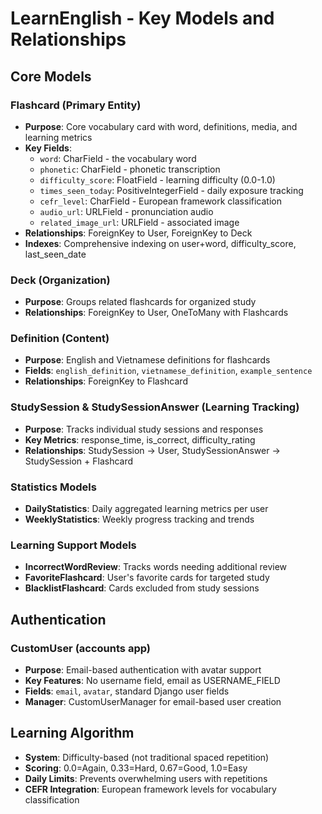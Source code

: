 # LearnEnglish - Key Models and Relationships

## Core Models

### Flashcard (Primary Entity)
- **Purpose**: Core vocabulary card with word, definitions, media, and learning metrics
- **Key Fields**:
  - `word`: CharField - the vocabulary word
  - `phonetic`: CharField - phonetic transcription  
  - `difficulty_score`: FloatField - learning difficulty (0.0-1.0)
  - `times_seen_today`: PositiveIntegerField - daily exposure tracking
  - `cefr_level`: CharField - European framework classification
  - `audio_url`: URLField - pronunciation audio
  - `related_image_url`: URLField - associated image
- **Relationships**: ForeignKey to User, ForeignKey to Deck
- **Indexes**: Comprehensive indexing on user+word, difficulty_score, last_seen_date

### Deck (Organization)
- **Purpose**: Groups related flashcards for organized study
- **Relationships**: ForeignKey to User, OneToMany with Flashcards

### Definition (Content)
- **Purpose**: English and Vietnamese definitions for flashcards
- **Fields**: `english_definition`, `vietnamese_definition`, `example_sentence`
- **Relationships**: ForeignKey to Flashcard

### StudySession & StudySessionAnswer (Learning Tracking)
- **Purpose**: Tracks individual study sessions and responses
- **Key Metrics**: response_time, is_correct, difficulty_rating
- **Relationships**: StudySession -> User, StudySessionAnswer -> StudySession + Flashcard

### Statistics Models
- **DailyStatistics**: Daily aggregated learning metrics per user
- **WeeklyStatistics**: Weekly progress tracking and trends

### Learning Support Models
- **IncorrectWordReview**: Tracks words needing additional review
- **FavoriteFlashcard**: User's favorite cards for targeted study
- **BlacklistFlashcard**: Cards excluded from study sessions

## Authentication

### CustomUser (accounts app)
- **Purpose**: Email-based authentication with avatar support
- **Key Features**: No username field, email as USERNAME_FIELD
- **Fields**: `email`, `avatar`, standard Django user fields
- **Manager**: CustomUserManager for email-based user creation

## Learning Algorithm
- **System**: Difficulty-based (not traditional spaced repetition)
- **Scoring**: 0.0=Again, 0.33=Hard, 0.67=Good, 1.0=Easy
- **Daily Limits**: Prevents overwhelming users with repetitions
- **CEFR Integration**: European framework levels for vocabulary classification